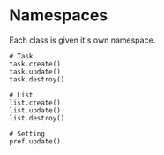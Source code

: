 
# Namespaces

Each class is given it's own namespace.

    # Task
    task.create()
    task.update()
    task.destroy()

    # List
    list.create()
    list.update()
    list.destroy()

    # Setting
    pref.update()
